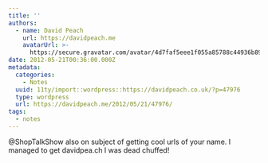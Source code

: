 ```yaml
---
title: ''
authors:
  - name: David Peach
    url: https://davidpeach.me
    avatarUrl: >-
      https://secure.gravatar.com/avatar/4d7faf5eee1f055a85788c44936b8995eaab6dfb004e7854ec747ccb272e91ee?s=96&d=mm&r=g
date: 2012-05-21T00:36:00.000Z
metadata:
  categories:
    - Notes
  uuid: 11ty/import::wordpress::https://davidpeach.co.uk/?p=47976
  type: wordpress
  url: https://davidpeach.me/2012/05/21/47976/
tags:
  - notes
---
```

@ShopTalkShow also on subject of getting cool urls of your name. I managed to get davidpea.ch I was dead chuffed!